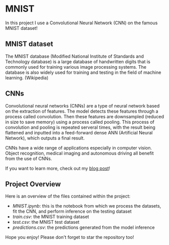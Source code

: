 # MNIST

In this project I use a Convolutional Neural Network (CNN) on the famous MNIST dataset!

## MNIST dataset

The MNIST database (Modified National Institute of Standards and Technology database) is a large database of handwritten digits that is commonly used for training various image processing systems. The database is also widely used for training and testing in the field of machine learning. (Wikipedia)

## CNNs

Convolutional neural networks (CNNs) are a type of neural network based on the extraction of features. The model detects these features through a process called convolution. Then these features are downsampled (reduced in size to save memory) using a process called pooling. This process of convolution and pooling is repeated serveral times, with the result being flattened and inputted into a feed-forward dense ANN (Artificial Neural Network), which outputs a final result.

CNNs have a wide range of applications especially in computer vision. Object recognition, medical imaging and autonomous driving all benefit from the use of CNNs.

If you want to learn more, check out my [blog post](https://rablog.vercel.app/posts/convolutional-neural-networks)!

## Project Overview

Here is an overview of the files contained within the project:
- *MNIST.ipynb*: this is the notebook from which we process the datasets, fit the CNN, and perform inference on the testing dataset
- *train.csv*: the MNIST training dataset
- *test.csv*: the MNIST test dataset
- *predictions.csv*: the predictions generated from the model inference

Hope you enjoy! Please don't forget to star the repository too!
